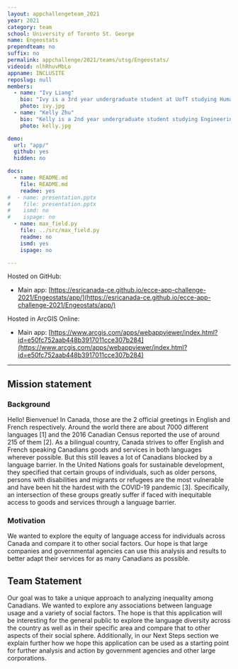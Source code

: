 ```yaml
---
layout: appchallengeteam_2021
year: 2021
category: team
school: University of Toronto St. George
name: Engeostats
prependteam: no
suffix: no
permalink: appchallenge/2021/teams/utsg/Engeostats/
videoid: nlhRhuvMbLo
appname: INCLUSITE
reposlug: null
members:
  - name: "Ivy Liang"
    bio: "Ivy is a 3rd year undergraduate student at UofT studying Human Geography, Statistics and GIS. She hopes in the future to be able to further continue her interests in cities, data and geospatial technologies. In her free time, she enjoys skiing, playing the drums and listening to music!"
    photo: ivy.jpg
  - name: "Kelly Zhu"
    bio: "Kelly is a 2nd year undergraduate student studying Engineering Science at the University of Toronto. She was a developer for this project and enjoys learning new things in her spare time!"
    photo: kelly.jpg

demo:
  url: "app/"
  github: yes
  hidden: no

docs:
  - name: README.md
    file: README.md
    readme: yes
#  - name: presentation.pptx
#    file: presentation.pptx
#    ismd: no
#    ispage: no
  - name: max_field.py
    file: ../src/max_field.py
    readme: no
    ismd: yes
    ispage: no

---
```


Hosted on GitHub:

- Main app: [https://esricanada-ce.github.io/ecce-app-challenge-2021/Engeostats/app/](https://esricanada-ce.github.io/ecce-app-challenge-2021/Engeostats/app/)

Hosted in ArcGIS Online:

- Main app: [https://www.arcgis.com/apps/webappviewer/index.html?id=e50fc752aab448b3917011cce307b284](https://www.arcgis.com/apps/webappviewer/index.html?id=e50fc752aab448b3917011cce307b284)

---

## Mission statement

### Background
Hello! Bienvenue! In Canada, those are the 2 official greetings in English and French respectively. Around the world there are about 7000 different languages [1] and the 2016 Canadian Census reported the use of around 215 of them [2]. As a bilingual country, Canada strives to offer English and French speaking Canadians goods and services in both languages wherever possible. But this still leaves a lot of Canadians blocked by a language barrier. In the United Nations goals for sustainable development, they specified that certain groups of individuals, such as older persons, persons with disabilities and migrants or refugees are the most vulnerable and have been hit the hardest with the COVID-19 pandemic [3]. Specifically, an intersection of these groups greatly suffer if faced with inequitable access to goods and services through a language barrier.

### Motivation
We wanted to explore the equity of language access for individuals across Canada and compare it to other social factors. Our hope is that large companies and governmental agencies can use this analysis and results to better adapt their services for as many Canadians as possible.


## Team Statement
Our goal was to take a unique approach to analyzing inequality among Canadians. We wanted to explore any associations between language usage and a variety of social factors. The hope is that this application will be interesting for the general public to explore the language diversity across the country as well as in their specific area and compare that to other aspects of their social sphere. Additionally, in our Next Steps section we explain further how we hope this application can be used as a starting point for further analysis and action by government agencies and other large corporations.
